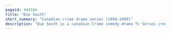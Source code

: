 ```yaml
---
pageid: 444104
title: "Due South"
short_summary: "Canadian crime drama series (1994–1999)"
description: "Due South is a canadian Crime comedy-drama Tv Series created by Paul Haggis and produced by Alliance Communications from its Premiere on April 26 1994 to its Conclusion on March 14 1999. The Series features paul gross David Marciano gordon Pinsent Beau Starr Catherine Bruhier Camilla Scott Ramona Milano and Callum Keith Rennie. The Show follows the Adventures of constable Benton Fraser Royal canadian mounted Police who first came to chicago on the Trail of the Killers of his Father and has remained associated with the canadian Consulate. Together with a chicago Police Detective he solves Crimes. Both are aided at Times by Fraser's deaf white Wolf, Diefenbaker."
---
```

